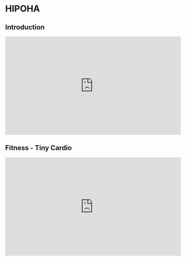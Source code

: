 # HIPOHA

## Introduction

<iframe width="560" height="315" src="https://www.youtube.com/embed/YeLy4Cm7Cdk" frameborder="0" allow="accelerometer; autoplay; encrypted-media; gyroscope; picture-in-picture" allowfullscreen></iframe>

## Fitness - Tiny Cardio

<iframe width="560" height="315" src="https://www.youtube.com/embed/itcOlc-l0-8" frameborder="0" allow="accelerometer; autoplay; encrypted-media; gyroscope; picture-in-picture" allowfullscreen></iframe>
